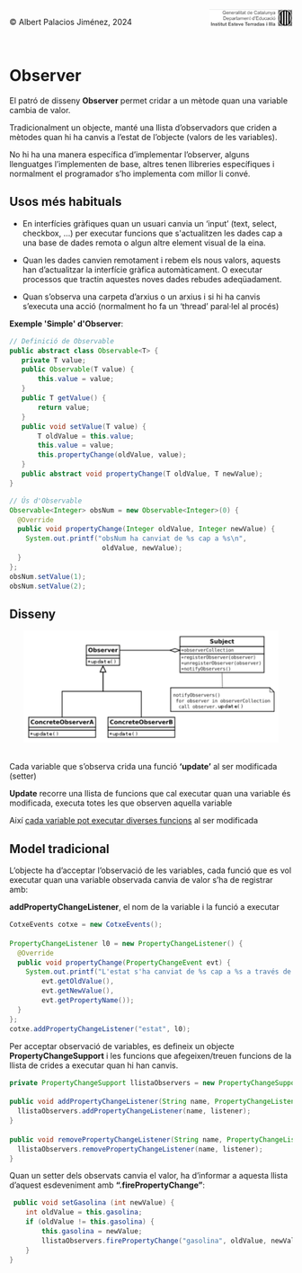 <div style="display: flex; width: 100%;">
    <div style="flex: 1; padding: 0px;">
        <p>© Albert Palacios Jiménez, 2024</p>
    </div>
    <div style="flex: 1; padding: 0px; text-align: right;">
        <img src="./assets/ieti.png" height="32" alt="Logo de IETI" style="max-height: 32px;">
    </div>
</div>
<br/>

# Observer

El patró de disseny **Observer** permet cridar a un mètode quan una variable cambia de valor. 

Tradicionalment un objecte, manté una llista d’observadors que criden a mètodes quan hi ha canvis a l’estat de l’objecte (valors de les variables).

No hi ha una manera específica d’implementar l’observer, alguns llenguatges l’implementen de base, altres tenen llibreries específiques i normalment el programador s’ho implementa com millor li convé.

## Usos més habituals

- En interfícies gràfiques quan un usuari canvia un ‘input’ (text, select, checkbox, …) per executar funcions que s'actualitzen les dades cap a una base de dades remota o algun altre element visual de la eina.

- Quan les dades canvien remotament i rebem els nous valors, aquests han d’actualitzar la interfície gràfica automàticament. O executar processos que tractin aquestes noves dades rebudes adeqüadament.

- Quan s’observa una carpeta d’arxius o un arxius i si hi ha canvis s’executa una acció (normalment ho fa un ‘thread’ paral·lel al procés)

**Exemple 'Simple' d'Observer**:

```java
// Definició de Observable
public abstract class Observable<T> {
   private T value;
   public Observable(T value) {
       this.value = value;
   }
   public T getValue() {
       return value;
   }
   public void setValue(T value) {
       T oldValue = this.value;
       this.value = value;
       this.propertyChange(oldValue, value);
   }
   public abstract void propertyChange(T oldValue, T newValue);
}
```
```java
// Ús d'Observable
Observable<Integer> obsNum = new Observable<Integer>(0) {
  @Override
  public void propertyChange(Integer oldValue, Integer newValue) {
    System.out.printf("obsNum ha canviat de %s cap a %s\n", 
                       oldValue, newValue);
  }
};
obsNum.setValue(1);
obsNum.setValue(2);
```

## Disseny

<center><img src="./assets/observer.png" style="max-width: 90%; max-height: 400px;" alt="">
<br/></center>
<br/>

Cada variable que s’observa crida una funció **‘update’** al ser modificada (setter)

**Update** recorre una llista de funcions que cal executar quan una variable és modificada, executa totes les que observen aquella variable

Així <ins>cada variable pot executar diverses funcions</ins> al ser modificada

## Model tradicional

L’objecte ha d’acceptar l’observació de les variables, cada funció que es vol executar quan una variable observada canvia de valor s’ha de registrar amb:

**addPropertyChangeListener**, el nom de la variable i la funció a executar

```java
CotxeEvents cotxe = new CotxeEvents();

PropertyChangeListener l0 = new PropertyChangeListener() {
  @Override
  public void propertyChange(PropertyChangeEvent evt) {
    System.out.printf("L'estat s'ha canviat de %s cap a %s a través de la propietat '%s'\n",
        evt.getOldValue(), 
        evt.getNewValue(), 
        evt.getPropertyName());               
  }
};
cotxe.addPropertyChangeListener("estat", l0);
```

Per acceptar observació de variables, es defineix un objecte **PropertyChangeSupport** i les funcions que afegeixen/treuen funcions de la llista de crides a executar quan hi han canvis.

```java
private PropertyChangeSupport llistaObservers = new PropertyChangeSupport(this);

public void addPropertyChangeListener(String name, PropertyChangeListener listener) {
  llistaObservers.addPropertyChangeListener(name, listener);
}

public void removePropertyChangeListener(String name, PropertyChangeListener listener) {
  llistaObservers.removePropertyChangeListener(name, listener);
}
```

Quan un setter dels observats canvia el valor, ha d’informar a aquesta llista d’aquest esdeveniment amb **“.firePropertyChange”**:

```java
 public void setGasolina (int newValue) {
    int oldValue = this.gasolina;
    if (oldValue != this.gasolina) {
        this.gasolina = newValue;
        llistaObservers.firePropertyChange("gasolina", oldValue, newValue);
    }
}
```
